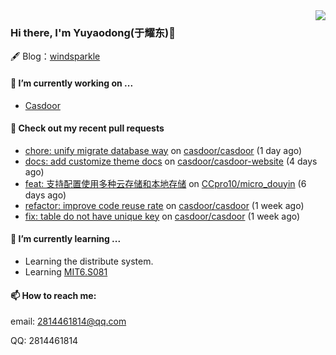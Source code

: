 <img align="right" src="https://github-readme-stats.vercel.app/api?username=leo220yuyaodog&show_icons=true&icon_color=805AD5&text_color=718096&bg_color=ffffff&hide_title=true" />

### Hi there, I'm Yuyaodong(于耀东)👋
🖋 Blog：[windsparkle](https://blog.windsparkle.top)
#### 🔭 I’m currently working on ...
- [Casdoor](https://github.com/casdoor)

#### 🔨 Check out my recent pull requests

- [chore: unify migrate database way](https://github.com/casdoor/casdoor/pull/1530) on [casdoor/casdoor](https://github.com/casdoor/casdoor) (1 day ago)
- [docs: add customize theme docs](https://github.com/casdoor/casdoor-website/pull/435) on [casdoor/casdoor-website](https://github.com/casdoor/casdoor-website) (4 days ago)
- [feat: 支持配置使用多种云存储和本地存储](https://github.com/CCpro10/micro_douyin/pull/2) on [CCpro10/micro_douyin](https://github.com/CCpro10/micro_douyin) (6 days ago)
- [refactor: improve code reuse rate](https://github.com/casdoor/casdoor/pull/1515) on [casdoor/casdoor](https://github.com/casdoor/casdoor) (1 week ago)
- [fix: table do not have unique key](https://github.com/casdoor/casdoor/pull/1512) on [casdoor/casdoor](https://github.com/casdoor/casdoor) (1 week ago)

#### 🌱 I’m currently learning ...
- Learning the distribute system.
- Learning [MIT6.S081](https://pdos.csail.mit.edu/6.828/2021/schedule.html)

#### 📫 How to reach me:
email: 2814461814@qq.com

QQ: 2814461814
